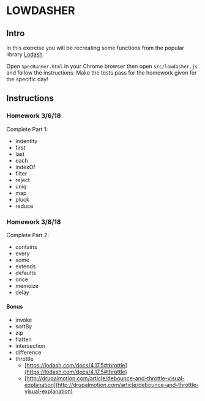 # LOWDASHER

## Intro

In this exercise you will be recreating some functions from the popular library [Lodash](https://lodash.com/docs/4.17.5).

Open `SpecRunner.html` in your Chrome browser then open `src/lowdasher.js` and follow the instructions. Make the tests pass for the homework given for the specific day!

## Instructions

### Homework 3/6/18

Complete Part 1:

* indentity
* first
* last
* each
* indexOf
* filter
* reject
* uniq
* map
* pluck
* reduce

### Homework 3/8/18

Complete Part 2:

* contains
* every
* some
* extends
* defaults
* once
* memoize
* delay

#### Bonus

* invoke
* sortBy
* zip
* flatten
* intersection
* difference
* throttle
  * [https://lodash.com/docs/4.17.5#throttle](https://lodash.com/docs/4.17.5#throttle)
  * [http://drupalmotion.com/article/debounce-and-throttle-visual-explanation](http://drupalmotion.com/article/debounce-and-throttle-visual-explanation)

